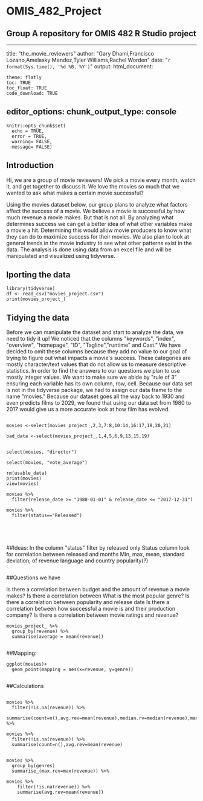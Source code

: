 # OMIS_482_Project
Group A repository for OMIS 482 R Studio project 
---
---
title: "the_movie_reviewers"
author: "Gary Dhami,Francisco Lozano,Amelasky Mendez,Tyler Williams,Rachel Worden"
date: "`r format(Sys.time(), '%d %B, %Y')`" 
output: 
  html_document:
    
    theme: flatly
    toc: TRUE
    toc_float: TRUE
    code_download: TRUE
editor_options: 
  chunk_output_type: console
---

```{r setup, include=FALSE, cache = F}
knitr::opts_chunk$set(
  echo = TRUE,
  error = TRUE,
  warning= FALSE,
  message= FALSE)
```

## Introduction
Hi, we are a group of movie reviewers! We pick a movie every month, watch it, and get together to discuss it. We love the movies so much that we wanted to ask what makes a certain movie successful? 

Using the movies dataset below, our group plans to analyze what factors affect the success of a movie. We believe a movie is successful by how much revenue a movie makes. But that is not all. By analyzing what determines success we can get a better idea of what other variables make a movie a hit. Determining this would allow movie producers to know what they can do to maximize success for their movies. We also plan to look at general trends in the movie industry to see what other patterns exist in the data. The analysis is done using data from an excel file and will be manipulated and visualized using tidyverse.

## Iporting the data
```{r, echo=F}
library(tidyverse)
df <- read_csv("movies_project.csv")
print(movies_project_)
```

## Tidying the data
Before we can manipulate the dataset and start to analyze the data, we need to tidy it up! We noticed that the columns "keywords", "index", "overview", "homepage", "ID", "Tagline","runtime" and Cast." We have decided to omit these columns because they add no value to our goal of trying to figure out what impacts a movie's success. These categories are mostly character/text values that do not allow us to measure descriptive statistics. In order to find the answers to our questions we plan to use mostly integer values. We want to make sure we abide by "rule of 3" ensuring each variable has its own column, row, cell. Because our data set is not in the tidyverse package, we had to assign our data frame to the name "movies." Because our dataset goes all the way back to 1930 and even predicts films to 2029, we found that using our data set from 1980 to 2017 would give us a more accurate look at how film has evolved.
```{r}

movies <-select(movies_project_,2,3,7:8,10:14,16:17,18,20,21)

bad_data <-select(movies_project_,1,4,5,6,9,13,15,19)


select(movies, "director")

select(movies, "vote_average")

rm(usable_data)
print(movies)
view(movies)

movies %>% 
  filter(release_date >= "1980-01-01" & release_date <= "2017-12-31") 

movies %>% 
  filter(status=="Released")




```



```{r}

```
##Ideas:
In the column "status" filter by released only 
Status column look for correlation between released and months 
Min, max, mean, standard deviation, of revenue 
language and country 
popularity(?)

```
```
##Questions we have

Is there a correlation between budget and the amount of revenue a movie makes? 
Is there a correlation between 
What is the most popular genre? 
Is there a correlation between popularity and release date
Is there a correlation between how successful a movie is and their production company? 
Is there a correlation between movie ratings and revenue?


```{r}
movies_project_ %>% 
  group_by(revenue) %>% 
  summarise(average = mean(revenue))
```


```

```
##Mapping:
```{r}
ggplot(movies)+
  geom_point(mapping = aes(x=revenue, y=genre))


```
##Calculations

```{r}

movies %>% 
  filter(!is.na(revenue)) %>% 
  summarise(count=n(),avg.rev=mean(revenue),median.rv=median(revenue),max_rev=max(revenue),min.rev=min(revenue),sd.rev=sd(revenue)) %>% 

movies %>% 
  filter(!is.na(revenue)) %>% 
  summarise(count=n(),avg.rev=mean(revenue)


movies %>% 
  group_by(genres)
  summarise_(max.rev=max(revenue)) %>%
    
movies %>% 
    filter(!is.na(revenue)) %>% 
    summarise(avg.rev=mean(revenue))

```



